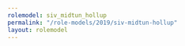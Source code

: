 ```yaml
---
rolemodel: siv_midtun_hollup
permalink: "/role-models/2019/siv-midtun-hollup"
layout: rolemodel
---
```

